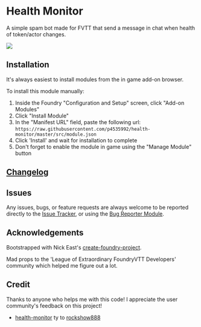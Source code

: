 # Health Monitor

A simple spam bot made for FVTT that send a message in chat when health of token/actor changes.

<img src="https://cdn.discordapp.com/attachments/648215359895240715/713895752555823234/health_monitor.gif"></img>

## Installation

It's always easiest to install modules from the in game add-on browser.

To install this module manually:
1.  Inside the Foundry "Configuration and Setup" screen, click "Add-on Modules"
2.  Click "Install Module"
3.  In the "Manifest URL" field, paste the following url:
`https://raw.githubusercontent.com/p4535992/health-monitor/master/src/module.json`
4.  Click 'Install' and wait for installation to complete
5.  Don't forget to enable the module in game using the "Manage Module" button

## [Changelog](./changelog.md)

## Issues

Any issues, bugs, or feature requests are always welcome to be reported directly to the [Issue Tracker](https://github.com/p4535992/health-monitor/issues ), or using the [Bug Reporter Module](https://foundryvtt.com/packages/bug-reporter/).


## Acknowledgements

Bootstrapped with Nick East's [create-foundry-project](https://gitlab.com/foundry-projects/foundry-pc/create-foundry-project).

Mad props to the 'League of Extraordinary FoundryVTT Developers' community which helped me figure out a lot.

## Credit

Thanks to anyone who helps me with this code! I appreciate the user community's feedback on this project!

- [health-monitor](https://github.com/rockshow888/health-monitor) ty to [rockshow888](https://github.com/rockshow888)

